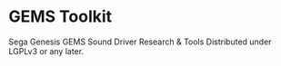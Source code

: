GEMS Toolkit
====

Sega Genesis GEMS Sound Driver Research &amp; Tools
Distributed under LGPLv3 or any later.
